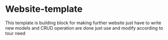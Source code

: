 # Website-template
This template is building block for making further website 
just have to write new models and CRUD operation are done just use and modify according to tour need
